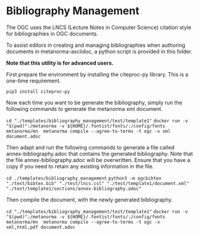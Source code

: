 # Bibliography Management

The OGC uses the LNCS (Lecture Notes in Computer Science) citation style for bibliographies in OGC documents.

To assist editors in creating and managing bibliographies when authoring documents in metanorma-asciidoc, a python script is provided in this folder.

**Note that this utility is for advanced users.**

First prepare the environment by installing the citeproc-py library. This is a one-time requirement.

`pip3 install citeproc-py`

Now each time you want to be generate the bibliography, simply run the following commands to generate the metanorma xml document.

 
`cd "./templates/bibliography_management/test/template1"`
`docker run -v "$(pwd)":/metanorma -v ${HOME}/.fontist/fonts/:/config/fonts  metanorma/mn  metanorma compile --agree-to-terms -t ogc -x xml document.adoc`

Then adapt and run the following commands to generate a file called  annex-bibliography.adoc that contains the generated bibliography. Note that the file annex-bibliography.adoc will be overwritten. Ensure that you have a copy if you need to retain any existing information in the file.

`cd ./templates/bibliography_management`
`python3 -m ogcbibtex "./test/bibtex.bib" "./test/lncs.csl" "./test/template1/document.xml" "./test/template1/sections/annex-bibliography.adoc"` 

Then compile the document, with the newly generated bibliography.

`cd "./templates/bibliography_management/test/template1"`
`docker run -v "$(pwd)":/metanorma -v ${HOME}/.fontist/fonts/:/config/fonts  metanorma/mn  metanorma compile --agree-to-terms -t ogc -x xml,html,pdf document.adoc`

